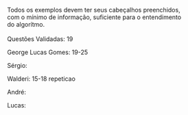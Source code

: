 Todos os exemplos devem ter seus cabeçalhos preenchidos, <br />
com o mínimo de informação, suficiente para o entendimento <br />
do algorítmo. <br />
<br />
Questões Validadas: 19<br />

George Lucas Gomes: 19-25 <br />

Sérgio: <br />

Walderi: 15-18 repeticao <br />

André: <br />

Lucas: <br />
